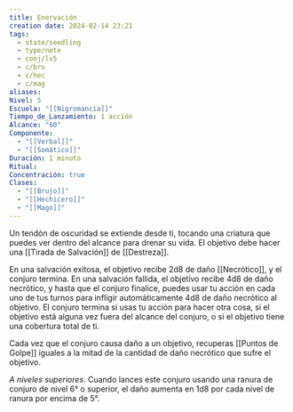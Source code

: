 ```yaml
---
title: Enervación
creation date: 2024-02-14 23:21
tags:
  - state/seedling
  - type/note
  - conj/lv5
  - c/bru
  - c/hec
  - c/mag
aliases: 
Nivel: 5
Escuela: "[[Nigromancia]]"
Tiempo_de_Lanzamiento: 1 acción
Alcance: "60"
Componente:
  - "[[Verbal]]"
  - "[[Somático]]"
Duración: 1 minuto
Ritual: 
Concentración: true
Clases:
  - "[[Brujo]]"
  - "[[Hechicero]]"
  - "[[Mago]]"
---
```

Un tendón de oscuridad se extiende desde ti, tocando una criatura que puedes ver dentro del alcance para drenar su vida. El objetivo debe hacer una [[Tirada de Salvación]] de [[Destreza]]. 

En una salvación exitosa, el objetivo recibe 2d8 de daño [[Necrótico]], y el conjuro termina. En una salvación fallida, el objetivo recibe 4d8 de daño necrótico, y hasta que el conjuro finalice, puedes usar tu acción en cada uno de tus turnos para infligir automáticamente 4d8 de daño necrótico al objetivo. El conjuro termina si usas tu acción para hacer otra cosa, si el objetivo está alguna vez fuera del alcance del conjuro, o si el objetivo tiene una cobertura total de ti.

Cada vez que el conjuro causa daño a un objetivo, recuperas [[Puntos de Golpe]] iguales a la mitad de la cantidad de daño necrótico que sufre el objetivo.

*A niveles superiores*. Cuando lances este conjuro usando una ranura de conjuro de nivel 6° o superior, el daño aumenta en 1d8 por cada nivel de ranura por encima de 5°.
